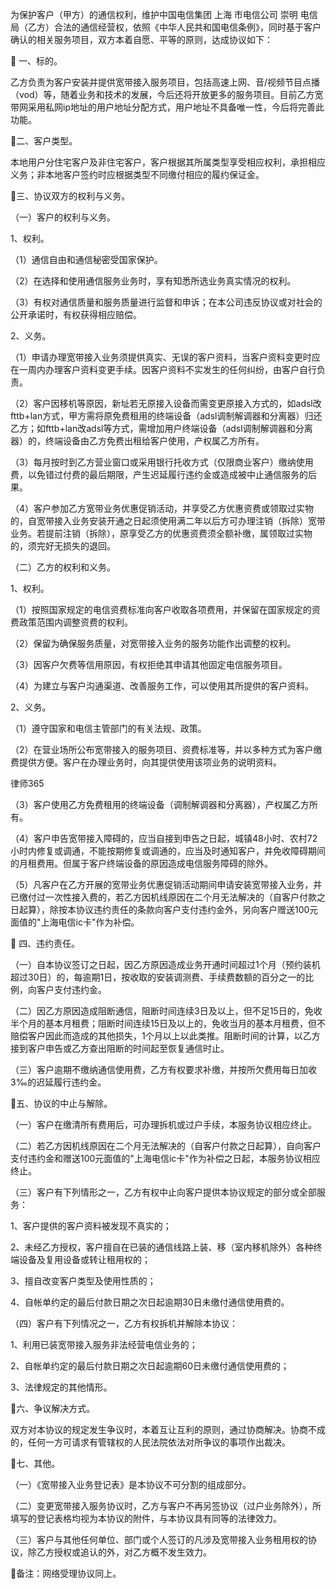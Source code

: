 
 为保护客户（甲方）的通信权利，维护中国电信集团
上海
市电信公司
崇明
电信局（乙方）合法的通信经营权，依照《中华人民共和国电信条例》，同时基于客户确认的相关服务项目，双方本着自愿、平等的原则，达成协议如下：
 
  一、标的。
 
 乙方负责为客户安装并提供宽带接入服务项目，包括高速上网、音/视频节目点播（vod）等，随着业务和技术的发展，今后还将开放更多的服务项目。目前乙方宽带网采用私网ip地址的用户地址分配方式，用户地址不具备唯一性，今后将完善此功能。 
 
 二、客户类型。
 
 本地用户分住宅客户及非住宅客户，客户根据其所属类型享受相应权利，承担相应义务；非本地客户签约时应根据类型不同缴付相应的履约保证金。
 
 三、协议双方的权利与义务。
 
 （一）客户的权利与义务。
 
 1、权利。
 
 （1）通信自由和通信秘密受国家保护。
 
 （2）在选择和使用通信服务业务时，享有知悉所选业务真实情况的权利。
 
 （3）有权对通信质量和服务质量进行监督和申诉；在本公司违反协议或对社会的公开承诺时，有权获得相应赔偿。
 
 2、义务。
 
 （1）申请办理宽带接入业务须提供真实、无误的客户资料，当客户资料变更时应在一周内办理客户资料变更手续。因客户资料不实发生的任何纠纷，由客户自行负责。 
 
 （2）客户因移机等原因，新址若无原接入设备而需变更原接入方式的，如adsl改fttb+lan方式，甲方需将原免费租用的终端设备（adsl调制解调器和分离器）归还乙方；如fttb+lan改adsl等方式，需增加用户终端设备（adsl调制解调器和分离器）的，终端设备由乙方免费出租给客户使用，产权属乙方所有。
 
 （3）每月按时到乙方营业窗口或采用银行托收方式（仅限商业客户）缴纳使用费，以免错过付费的最后期限，产生迟延履行违约金或造成被中止通信服务的后果。 
 
 （4）客户参加乙方宽带业务优惠促销活动，并享受乙方优惠资费或领取过实物的，自宽带接入业务安装开通之日起须使用满二年以后方可办理注销（拆除）宽带业务。若提前注销（拆除），原享受乙方的优惠资费须全额补缴，属领取过实物的，须完好无损失的退回。
 
 （二）乙方的权利和义务。
 
 1、权利。
 
 （1）按照国家规定的电信资费标准向客户收取各项费用，并保留在国家规定的资费政策范围内调整资费的权利。
 
 （2）保留为确保服务质量，对宽带接入业务的服务功能作出调整的权利。
 
 （3）因客户欠费等信用原因，有权拒绝其申请其他固定电信服务项目。
 
 （4）为建立与客户沟通渠道、改善服务工作，可以使用其所提供的客户资料。
 
 2、义务。
 
 （1）遵守国家和电信主管部门的有关法规、政策。
 
 （2）在营业场所公布宽带接入的服务项目、资费标准等，并以多种方式为客户缴费提供方便。客户在办理业务时，向其提供使用该项业务的说明资料。
 




 
律师365






 （3）客户使用乙方免费租用的终端设备（调制解调器和分离器），产权属乙方所有。

 

 （4）客户申告宽带接入障碍的，应当自接到申告之日起，城镇48小时、农村72小时内修复或调通，不能按期修复或调通的，应当及时通知客户，并免收障碍期间的月租费用。但属于客户终端设备的原因造成电信服务障碍的除外。

 

 （5）凡客户在乙方开展的宽带业务优惠促销活动期间申请安装宽带接入业务，并已缴付过一次性接入费的，若乙方因机线原因在二个月无法解决的（自客户付款之日起算），除按本协议违约责任的条款向客户支付违约金外，另向客户赠送100元面值的"上海电信ic卡"作为补偿。

 

  四、违约责任。

 

 （一）自本协议签订之日起，因乙方原因造成业务开通时间超过1个月（预约装机超过30日）的，每逾期1日，按收取的安装调测费、手续费数额的百分之一的比例，向客户支付违约金。

 

 （二）因乙方原因造成阻断通信，阻断时间连续3日及以上，但不足15日的，免收半个月的基本月租费；阻断时间连续15日及以上的，免收当月的基本月租费，但不赔偿客户因此而造成的其他损失，1个月以上以此类推。阻断时间的计算，以乙方接到客户申告或乙方查出阻断的时间起至恢复通信时止。

 

 （三）客户逾期不缴纳通信使用费，乙方有权要求补缴，并按所欠费用每日加收3‰的迟延履行违约金。

 

 五、协议的中止与解除。

 

 （一）客户在缴清所有费用后，可办理拆机或过户手续，本服务协议相应终止。

 

 （二）若乙方因机线原因在二个月无法解决的（自客户付款之日起算），自向客户支付违约金和赠送100元面值的"上海电信ic卡"作为补偿之日起，本服务协议相应终止。

 

 （三）客户有下列情形之一，乙方有权中止向客户提供本协议规定的部分或全部服务：

 

 1、客户提供的客户资料被发现不真实的；

 

 2、未经乙方授权，客户擅自在已装的通信线路上装、移（室内移机除外）各种终端设备及复用设备或转让租用权的；

 

 3、擅自改变客户类型及使用性质的；

 

 4、自帐单约定的最后付款日期之次日起逾期30日未缴付通信使用费的。

 

 （四）客户有下列情况之一，乙方有权拆机并解除本协议：

 

 1、利用已装宽带接入服务非法经营电信业务的；

 

 2、自帐单约定的最后付款日期之次日起逾期60日未缴付通信使用费的；

 

 3、法律规定的其他情形。

 

 六、争议解决方式。

 

 双方对本协议的规定发生争议时，本着互让互利的原则，通过协商解决。协商不成的，任何一方可请求有管辖权的人民法院依法对所争议的事项作出裁决。

 

 七、其他。

 

 （一）《宽带接入业务登记表》是本协议不可分割的组成部分。

 

 （二）变更宽带接入服务协议时，乙方与客户不再另签协议（过户业务除外），所填写的登记表格均视为本协议的附件，与本协议具有同等的法律效力。

 

 （三）客户与其他任何单位、部门或个人签订的凡涉及宽带接入业务租用权的协议，除乙方授权或追认的外，对乙方概不发生效力。 

 

 备注：网络受理协议同上。  


 

 
 
 
 
 
  


  
 

  


  


  
 
 
 
 

